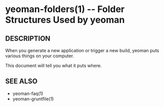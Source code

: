 yeoman-folders(1) -- Folder Structures Used by yeoman
=====================================================

## DESCRIPTION

When you generate a new application or trigger a new build, yeoman puts various
things on your computer.

This document will tell you what it puts where.

## SEE ALSO

* yeoman-faq(1)
* yeoman-gruntfile(1)

